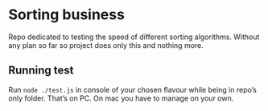 # Sorting business

Repo dedicated to testing the speed of different sorting algorithms. Without any plan so far so project does only this and nothing more.

## Running test

Run `node ./test.js` in console of your chosen flavour while being in repo’s only folder. That’s on PC. On mac you have to manage on your own.